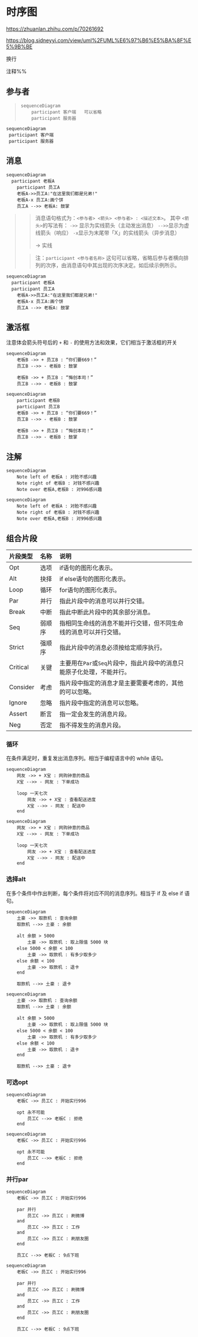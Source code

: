 # 时序图

https://zhuanlan.zhihu.com/p/70261692

https://blog.sidneyyi.com/view/uml%2FUML%E6%97%B6%E5%BA%8F%E5%9B%BE

换行<br>

注释%%

## 参与者

> ```text
> sequenceDiagram
>     participant 客户端   可以省略
>     participant 服务器
> ```



```mermaid
sequenceDiagram
 participant 客户端   
 participant 服务器
```



## 消息

```
sequenceDiagram
  participant 老板A
    participant 员工A
    老板A->>员工A:"在这里我们都是兄弟!"
    老板A-x 员工A:画个饼
    员工A -->> 老板A: 鼓掌
```



> > 消息语句格式为：`<参与者> <箭头> <参与者> : <描述文本>`。
> > 其中 `<箭头>`的写法有：
> > `->>` 显示为实线箭头（主动发出消息）
> > `-->>`显示为虚线箭头（响应）
> > `-x`显示为末尾带「X」的实线箭头（异步消息）
> >
> > -> 实线
>
> 
>
> > 注：`participant <参与者名称>` 这句可以省略，省略后参与者横向排列的次序，由消息语句中其出现的次序决定。如后续示例所示。

```mermaid
sequenceDiagram
  participant 老板A
  participant 员工A
    老板A->>员工A:"在这里我们都是兄弟!"
    老板A-x 员工A:画个饼
    员工A -->> 老板A: 鼓掌  
```

## 激活框

注意体会箭头符号后的 `+` 和 `-` 的使用方法和效果，它们相当于激活框的开关

```
sequenceDiagram
    老板B ->> + 员工B : “你们要669！”
    员工B -->> - 老板B : 鼓掌
    
    老板B ->> + 员工B : “悔创本司！”
    员工B -->> - 老板B : 鼓掌
```




```mermaid
sequenceDiagram
    participant 老板B
    participant 员工B
    老板B ->> + 员工B : “你们要669！”
    员工B -->> - 老板B : 鼓掌
    
    老板B ->> + 员工B : “悔创本司！”
    员工B -->> - 老板B : 鼓掌
```

## 注解

```
sequenceDiagram
    Note left of 老板A : 对脸不感兴趣
    Note right of 老板B : 对钱不感兴趣
    Note over 老板A,老板B : 对996感兴趣
```



```mermaid
sequenceDiagram
    Note left of 老板A : 对脸不感兴趣
    Note right of 老板B : 对钱不感兴趣
    Note over 老板A,老板B : 对996感兴趣
```

## 组合片段

| 片段类型 | 名称   | 说明                                                         |
| :------- | :----- | :----------------------------------------------------------- |
| Opt      | 选项   | if语句的图形化表示。                                         |
| Alt      | 抉择   | if else语句的图形化表示。                                    |
| Loop     | 循环   | for语句的图形化表示。                                        |
| Par      | 并行   | 指此片段中的消息可以并行交错。                               |
| Break    | 中断   | 指此中断此片段中的其余部分消息。                             |
| Seq      | 弱顺序 | 指相同生命线的消息不能并行交错，但不同生命线的消息可以并行交错。 |
| Strict   | 强顺序 | 指此片段中的消息必须按给定顺序执行。                         |
| Critical | 关键   | 主要用在`Par`或`Seq`片段中，指此片段中的消息只能原子化处理，不能并行。 |
| Consider | 考虑   | 指片段中指定的消息才是主要需要考虑的，其他的可以忽略。       |
| Ignore   | 忽略   | 指片段中指定的消息可以忽略。                                 |
| Assert   | 断言   | 指一定会发生的消息片段。                                     |
| Neg      | 否定   | 指不得发生的消息片段。                                       |

### 循环

在条件满足时，重复发出消息序列。相当于编程语言中的 while 语句。

```
sequenceDiagram
    网友 ->> + X宝 : 网购钟意的商品
    X宝 -->> - 网友 : 下单成功
    
    loop 一天七次
        网友 ->> + X宝 : 查看配送进度
        X宝 -->> - 网友 : 配送中
    end
```

```mermaid
sequenceDiagram
    网友 ->> + X宝 : 网购钟意的商品
    X宝 -->> - 网友 : 下单成功
    
    loop 一天七次
        网友 ->> + X宝 : 查看配送进度
        X宝 -->> - 网友 : 配送中
    end
```

### 选择alt

在多个条件中作出判断，每个条件将对应不同的消息序列。相当于 if 及 else if 语句。

```
sequenceDiagram    
    土豪 ->> 取款机 : 查询余额
    取款机 -->> 土豪 : 余额
    
    alt 余额 > 5000
        土豪 ->> 取款机 : 取上限值 5000 块
    else 5000 < 余额 < 100
        土豪 ->> 取款机 : 有多少取多少
    else 余额 < 100
        土豪 ->> 取款机 : 退卡
    end
    
    取款机 -->> 土豪 : 退卡
```

```mermaid
sequenceDiagram    
    土豪 ->> 取款机 : 查询余额
    取款机 -->> 土豪 : 余额
    
    alt 余额 > 5000
        土豪 ->> 取款机 : 取上限值 5000 块
    else 5000 < 余额 < 100
        土豪 ->> 取款机 : 有多少取多少
    else 余额 < 100
        土豪 ->> 取款机 : 退卡
    end
    
    取款机 -->> 土豪 : 退卡

```

### 可选opt

```
sequenceDiagram
    老板C ->> 员工C : 开始实行996
    
    opt 永不可能
        员工C -->> 老板C : 拒绝
    end
```

```mermaid
sequenceDiagram
    老板C ->> 员工C : 开始实行996
    
    opt 永不可能
        员工C -->> 老板C : 拒绝
    end
```

### 并行par

```
sequenceDiagram
    老板C ->> 员工C : 开始实行996
    
    par 并行
        员工C ->> 员工C : 刷微博
    and
        员工C ->> 员工C : 工作
    and
        员工C ->> 员工C : 刷朋友圈
    end
    
    员工C -->> 老板C : 9点下班
```

```mermaid
sequenceDiagram
    老板C ->> 员工C : 开始实行996
    
    par 并行
        员工C ->> 员工C : 刷微博
    and
        员工C ->> 员工C : 工作
    and
        员工C ->> 员工C : 刷朋友圈
    end
    
    员工C -->> 老板C : 9点下班
```

